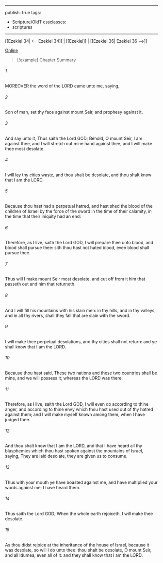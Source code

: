 

---
publish: true
tags:
  - Scripture/OldT
cssclasses:
  - scriptures
---
[[Ezekiel 34| <-- Ezekiel 34]] | [[Ezekiel]] | [[Ezekiel 36| Ezekiel 36 -->]]

[Online](https://churchofjesuschrist.org/study/scriptures/ot/ezek/35?lang=eng)

>[!example] Chapter Summary
>
###### 1
MOREOVER the word of the LORD came unto me, saying,
###### 2
Son of man, set thy face against mount Seir, and prophesy against it,
###### 3
And say unto it, Thus saith the Lord GOD; Behold, O mount Seir, I am against thee, and I will stretch out mine hand against thee, and I will make thee most desolate.
###### 4
I will lay thy cities waste, and thou shalt be desolate, and thou shalt know that I am the LORD.
###### 5
Because thou hast had a perpetual hatred, and hast shed the blood of the children of Israel by the force of the sword in the time of their calamity, in the time that their iniquity had an end:
###### 6
Therefore, as I live, saith the Lord GOD, I will prepare thee unto blood, and blood shall pursue thee: sith thou hast not hated blood, even blood shall pursue thee.
###### 7
Thus will I make mount Seir most desolate, and cut off from it him that passeth out and him that returneth.
###### 8
And I will fill his mountains with his slain men: in thy hills, and in thy valleys, and in all thy rivers, shall they fall that are slain with the sword.
###### 9
I will make thee perpetual desolations, and thy cities shall not return: and ye shall know that I am the LORD.
###### 10
Because thou hast said, These two nations and these two countries shall be mine, and we will possess it; whereas the LORD was there:
###### 11
Therefore, as I live, saith the Lord GOD, I will even do according to thine anger, and according to thine envy which thou hast used out of thy hatred against them; and I will make myself known among them, when I have judged thee.
###### 12
And thou shalt know that I am the LORD, and that I have heard all thy blasphemies which thou hast spoken against the mountains of Israel, saying, They are laid desolate, they are given us to consume.
###### 13
Thus with your mouth ye have boasted against me, and have multiplied your words against me: I have heard them.
###### 14
Thus saith the Lord GOD; When the whole earth rejoiceth, I will make thee desolate.
###### 15
As thou didst rejoice at the inheritance of the house of Israel, because it was desolate, so will I do unto thee: thou shalt be desolate, O mount Seir, and all Idumea, even all of it: and they shall know that I am the LORD.



